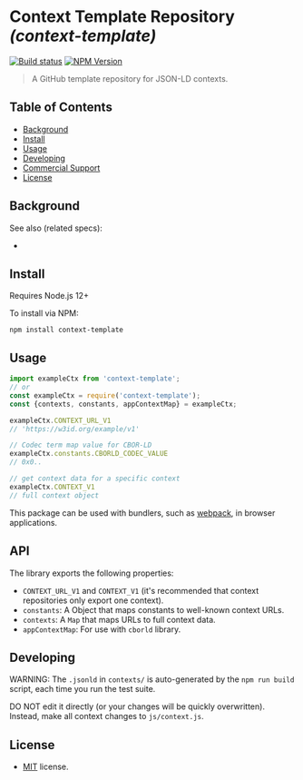# Context Template Repository _(context-template)_

[![Build status](https://img.shields.io/github/workflow/status/interop-alliance/context-template/Node.js%20CI)](https://github.com/interop-alliance/context-template/actions?query=workflow%3A%22Node.js+CI%22)
[![NPM Version](https://img.shields.io/npm/v/context-template.svg)](https://npm.im/context-template)

> A GitHub template repository for JSON-LD contexts.

## Table of Contents

- [Background](#background)
- [Install](#install)
- [Usage](#usage)
- [Developing](#developing)
- [Commercial Support](#commercial-support)
- [License](#license)

## Background

See also (related specs):

*

## Install

Requires Node.js 12+

To install via NPM:

```
npm install context-template
```

## Usage

```js
import exampleCtx from 'context-template';
// or
const exampleCtx = require('context-template');
const {contexts, constants, appContextMap} = exampleCtx;

exampleCtx.CONTEXT_URL_V1
// 'https://w3id.org/example/v1'

// Codec term map value for CBOR-LD
exampleCtx.constants.CBORLD_CODEC_VALUE
// 0x0..

// get context data for a specific context
exampleCtx.CONTEXT_V1
// full context object
```

This package can be used with bundlers, such as [webpack](https://webpack.js.org/), in browser
applications.

## API

The library exports the following properties:
- `CONTEXT_URL_V1` and `CONTEXT_V1` (it's recommended that context repositories only export one context).
- `constants`: A Object that maps constants to well-known context URLs. 
- `contexts`: A `Map` that maps URLs to full context data.
- `appContextMap`: For use with `cborld` library.

## Developing

WARNING: The `.jsonld` in `contexts/` is auto-generated by the `npm run build` script,
each time you run the test suite. 

DO NOT edit it directly (or your changes will be quickly overwritten).
Instead, make all context changes to `js/context.js`.

## License

- [MIT](./LICENSE) license.
